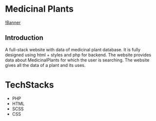 # Medicinal Plants
[!Banner](https://raw.githubusercontent.com/Navin82005/MedicinalPlants/main/output/landing-page.png)
## Introduction

A full-stack website with data of medicinal plant database. It is fully designed using html + styles and php for backend.
The website provides data about MedicinalPlants for which the user is searching. The website gives all the data of a plant and its uses.

# TechStacks
 - PHP
 - HTML
 - SCSS
 - CSS

